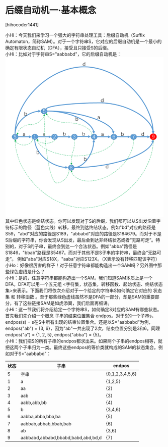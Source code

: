 # 后缀自动机一·基本概念
[hihocoder1441]

小Hi：今天我们来学习一个强大的字符串处理工具：后缀自动机（Suffix Automaton，简称SAM）。对于一个字符串S，它对应的后缀自动机是一个最小的确定有限状态自动机（DFA），接受且只接受S的后缀。  
小Hi：比如对于字符串S="aabbabd"，它的后缀自动机是：
![hihocoder1441](_v_images/_hihocoder1_1528969508_2043647200.png)  
其中红色状态是终结状态。你可以发现对于S的后缀，我们都可以从S出发沿着字符标示的路径（蓝色实线）转移，最终到达终结状态。例如"bd"对应的路径是S59，"abd"对应的路径是S189，"abbabd"对应的路径是S184679。而对于不是S后缀的字符串，你会发现从S出发，最后会到达非终结状态或者“无路可走”。特别的，对于S的子串，最终会到达一个合法状态。例如"abba"路径是S1846，"bbab"路径是S5467。而对于其他不是S子串的字符串，最终会“无路可走”。 例如"aba"对应S18X，"aaba"对应S123X。（X表示没有转移匹配该字符）  
小Ho：好像很厉害的样子！对于任意字符串都能构造出一个SAM吗？另外图中那些绿色虚线是什么？  
小Hi：是的，任意字符串都能构造出一个SAM。我们知道SAM本质上是一个DFA，DFA可以用一个五元组 <字符集，状态集，转移函数、起始状态、终结状态集>来表示。下面我们将依次介绍对于一个给定的字符串S如何确定它对应的 状态集 和 转移函数 。至于那些绿色虚线虽然不是DFA的一部分，却是SAM的重要部分，有了这些链接SAM是如虎添翼，我们后面再细讲。  
小Hi：这一节我们将介绍给定一个字符串S，如何确定S对应的SAM有哪些状态。首先我们先介绍一个概念 子串的结束位置集合 endpos。对于S的一个子串s，endpos(s) = s在S中所有出现的结束位置集合。还是以S="aabbabd"为例，endpos("ab") = {3, 6}，因为"ab"一共出现了2次，结束位置分别是3和6。同理endpos("a") = {1, 2, 5}, endpos("abba") = {5}。  
小Hi：我们把S的所有子串的endpos都求出来。如果两个子串的endpos相等，就把这两个子串归为一类。最终这些endpos的等价类就构成的SAM的状态集合。例如对于S="aabbabd"：
 
|状态|子串|endpos|
|--|--|--|
|S|空串|{0,1,2,3,4,5,6}|
|1|a|{1,2,5}|
|2|aa|{2}|
|3|aab|{3}|
|4|aabb,abb,bb|{4}|
|5|b|{3,4,6}|  
|6|aabba,abba,bba,ba|{5}|  
|7|aabbab,abbab,bbab,bab|{6}|
|8|ab|{3,6}|
|9|aabbabd,abbabd,bbabd,babd,abd,bd,d|{7}|
